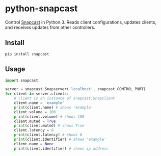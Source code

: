 # python-snapcast

Control [Snapcast](https://github.com/badaix/snapcast) in Python 3. Reads client configurations, updates clients, and receives updates from other controllers.

## Install

`pip install snapcast`

## Usage

```python
import snapcast

server = snapcast.Snapserver('localhost', snapcast.CONTROL_PORT)
for client in server.clients:
    # client is an instance of snapcast.Snapclient
    client.name = 'example'
    print(client.name) # shows 'example'
    client.volume = 100
    print(client.volume) # shows 100
    client.muted = True
    print(client.muted) # shows True
    client.latency = 0
    print(client.latency) # shows 0
    print(client.identifier) # shows 'example'
    client.name = None
    print(client.identifier) # shows ip address
```
